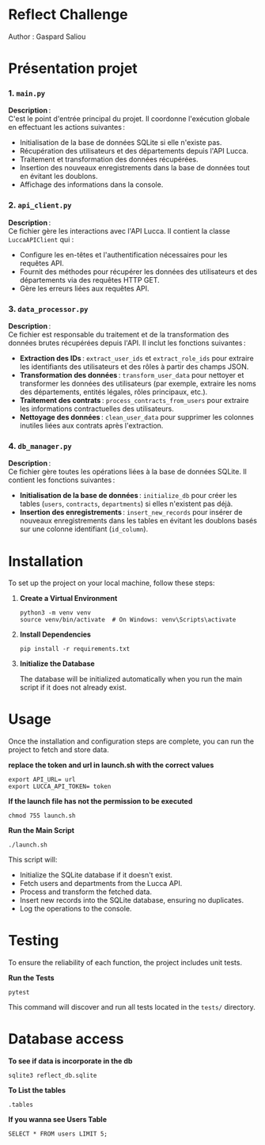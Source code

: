 # Reflect Challenge

Author : Gaspard Saliou

# Présentation projet

### 1. `main.py`

**Description** :  
C'est le point d'entrée principal du projet. Il coordonne l'exécution globale en effectuant les actions suivantes :
- Initialisation de la base de données SQLite si elle n'existe pas.
- Récupération des utilisateurs et des départements depuis l'API Lucca.
- Traitement et transformation des données récupérées.
- Insertion des nouveaux enregistrements dans la base de données tout en évitant les doublons.
- Affichage des informations dans la console.

### 2. `api_client.py`

**Description** :  
Ce fichier gère les interactions avec l'API Lucca. Il contient la classe `LuccaAPIClient` qui :
- Configure les en-têtes et l'authentification nécessaires pour les requêtes API.
- Fournit des méthodes pour récupérer les données des utilisateurs et des départements via des requêtes HTTP GET.
- Gère les erreurs liées aux requêtes API.

### 3. `data_processor.py`

**Description** :  
Ce fichier est responsable du traitement et de la transformation des données brutes récupérées depuis l'API. Il inclut les fonctions suivantes :
- **Extraction des IDs** : `extract_user_ids` et `extract_role_ids` pour extraire les identifiants des utilisateurs et des rôles à partir des champs JSON.
- **Transformation des données** : `transform_user_data` pour nettoyer et transformer les données des utilisateurs (par exemple, extraire les noms des départements, entités légales, rôles principaux, etc.).
- **Traitement des contrats** : `process_contracts_from_users` pour extraire les informations contractuelles des utilisateurs.
- **Nettoyage des données** : `clean_user_data` pour supprimer les colonnes inutiles liées aux contrats après l'extraction.

### 4. `db_manager.py`

**Description** :  
Ce fichier gère toutes les opérations liées à la base de données SQLite. Il contient les fonctions suivantes :
- **Initialisation de la base de données** : `initialize_db` pour créer les tables (`users`, `contracts`, `departments`) si elles n'existent pas déjà.
- **Insertion des enregistrements** : `insert_new_records` pour insérer de nouveaux enregistrements dans les tables en évitant les doublons basés sur une colonne identifiant (`id_column`).


# Installation

To set up the project on your local machine, follow these steps:


1. **Create a Virtual Environment**

    ```
    python3 -m venv venv
    source venv/bin/activate  # On Windows: venv\Scripts\activate
    ```

2. **Install Dependencies**

    ```
    pip install -r requirements.txt
    ```

4. **Initialize the Database**

    The database will be initialized automatically when you run the main script if it does not already exist.


# Usage

Once the installation and configuration steps are complete, you can run the project to fetch and store data.

**replace the token and url in launch.sh with the correct values**
    
    export API_URL= url
    export LUCCA_API_TOKEN= token

**If the launch file has not the permission to be executed**

    chmod 755 launch.sh

**Run the Main Script**
    
    ./launch.sh
    
This script will:
- Initialize the SQLite database if it doesn't exist.
- Fetch users and departments from the Lucca API.
- Process and transform the fetched data.
- Insert new records into the SQLite database, ensuring no duplicates.
- Log the operations to the console.


# Testing

To ensure the reliability of each function, the project includes unit tests.

**Run the Tests**
    
    pytest
    
This command will discover and run all tests located in the `tests/` directory.

# Database access

**To see if data is incorporate in the db**
  

    sqlite3 reflect_db.sqlite


**To List the tables**

    
    .tables
    

**If you wanna see Users Table**

    
    SELECT * FROM users LIMIT 5;
    